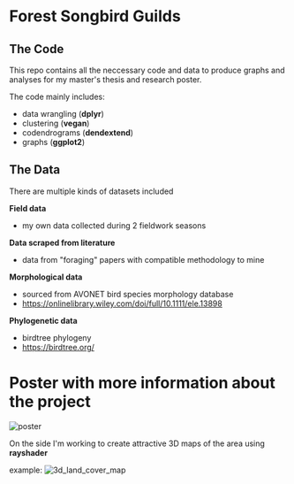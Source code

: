 # Forest Songbird Guilds 
## The Code
This repo contains all the neccessary code and data to produce 
graphs and analyses for my master's thesis and research poster. 

The code mainly includes:
- data wrangling (**dplyr**)
- clustering (**vegan**)
- codendrograms (**dendextend**)
- graphs (**ggplot2**)

## The Data
There are multiple kinds of datasets included

**Field data**
- my own data collected during 2 fieldwork seasons

**Data scraped from literature**
- data from "foraging" papers with compatible methodology to mine

**Morphological data**
- sourced from AVONET bird species morphology database
- https://onlinelibrary.wiley.com/doi/full/10.1111/ele.13898

**Phylogenetic data**
- birdtree phylogeny
- https://birdtree.org/


# Poster with more information about the project
![poster](resources/poster_v4.png)

	
On the side I'm working to create attractive 3D maps of the area using **rayshader**

example:
![3d_land_cover_map](resources/3d_CZ_land_cover.png)
